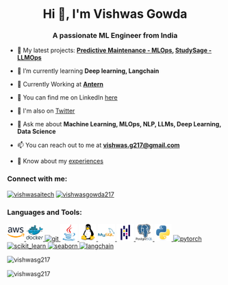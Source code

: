 <h1 align="center">Hi 👋, I'm Vishwas Gowda</h1>
<h3 align="center">A passionate ML Engineer from India</h3>

- 🔭 My latest projects: **[Predictive Maintenance - MLOps](https://github.com/vishwasg217/Predictive-Maintenance), [StudySage - LLMOps](https://github.com/vishwasg217/StudySage)**

- 🌱 I’m currently learning **Deep learning, Langchain**

- 💪 Currently Working at [**Antern**](https://www.linkedin.com/company/team-antern/)

- 🤝 You can find me on LinkedIn [here](https://www.linkedin.com/in/vishwasgowda217/)

- 🐥 I'm also on [Twitter](https://twitter.com/VishwasAiTech)

- 💬 Ask me about **Machine Learning, MLOps, NLP, LLMs, Deep Learning, Data Science**

- 📫 You can reach out to me at **vishwas.g217@gmail.com**

- 📄 Know about my [experiences](https://docs.google.com/document/d/1LlhUv9yAZzbTUUjAjmbBqh46Oqny6eFC5d8045pJMC8/edit)

<h3 align="left">Connect with me:</h3>
<p align="left">
<a href="https://twitter.com/vishwasaitech" target="blank"><img align="center" src="https://raw.githubusercontent.com/rahuldkjain/github-profile-readme-generator/master/src/images/icons/Social/twitter.svg" alt="vishwasaitech" height="30" width="40" /></a>
<a href="https://linkedin.com/in/vishwasgowda217" target="blank"><img align="center" src="https://raw.githubusercontent.com/rahuldkjain/github-profile-readme-generator/master/src/images/icons/Social/linked-in-alt.svg" alt="vishwasgowda217" height="30" width="40" /></a>
</p>

<h3 align="left">Languages and Tools:</h3>
<p align="left"> <a href="https://aws.amazon.com" target="_blank" rel="noreferrer"> <img src="https://raw.githubusercontent.com/devicons/devicon/master/icons/amazonwebservices/amazonwebservices-original-wordmark.svg" alt="aws" width="40" height="40"/> </a> <a href="https://www.docker.com/" target="_blank" rel="noreferrer"> <img src="https://raw.githubusercontent.com/devicons/devicon/master/icons/docker/docker-original-wordmark.svg" alt="docker" width="40" height="40"/> </a> <a href="https://git-scm.com/" target="_blank" rel="noreferrer"> <img src="https://www.vectorlogo.zone/logos/git-scm/git-scm-icon.svg" alt="git" width="40" height="40"/> </a> <a href="https://www.java.com" target="_blank" rel="noreferrer"> <img src="https://raw.githubusercontent.com/devicons/devicon/master/icons/java/java-original.svg" alt="java" width="40" height="40"/> </a> <a href="https://www.linux.org/" target="_blank" rel="noreferrer"> <img src="https://raw.githubusercontent.com/devicons/devicon/master/icons/linux/linux-original.svg" alt="linux" width="40" height="40"/> </a> <a href="https://www.mysql.com/" target="_blank" rel="noreferrer"> <img src="https://raw.githubusercontent.com/devicons/devicon/master/icons/mysql/mysql-original-wordmark.svg" alt="mysql" width="40" height="40"/> </a> <a href="https://pandas.pydata.org/" target="_blank" rel="noreferrer"> <img src="https://raw.githubusercontent.com/devicons/devicon/2ae2a900d2f041da66e950e4d48052658d850630/icons/pandas/pandas-original.svg" alt="pandas" width="40" height="40"/> </a> <a href="https://www.postgresql.org" target="_blank" rel="noreferrer"> <img src="https://raw.githubusercontent.com/devicons/devicon/master/icons/postgresql/postgresql-original-wordmark.svg" alt="postgresql" width="40" height="40"/> </a> <a href="https://www.python.org" target="_blank" rel="noreferrer"> <img src="https://raw.githubusercontent.com/devicons/devicon/master/icons/python/python-original.svg" alt="python" width="40" height="40"/> </a> <a href="https://pytorch.org/" target="_blank" rel="noreferrer"> <img src="https://www.vectorlogo.zone/logos/pytorch/pytorch-icon.svg" alt="pytorch" width="40" height="40"/> </a> <a href="https://scikit-learn.org/" target="_blank" rel="noreferrer"> <img src="https://upload.wikimedia.org/wikipedia/commons/0/05/Scikit_learn_logo_small.svg" alt="scikit_learn" width="40" height="40"/> </a> <a href="https://seaborn.pydata.org/" target="_blank" rel="noreferrer"> <img src="https://seaborn.pydata.org/_images/logo-mark-lightbg.svg" alt="seaborn" width="40" height="40"/> </a> <a href="https://www.langchain.com/" target="_blank" rel="noreferrer"> <img src="https://www.freecodecamp.org/news/content/images/size/w1600/2023/05/Screenshot-2023-05-29-at-5.40.38-PM.png" alt="langchain" width="120" height="40"/> </a> </p>

<p><img align="center" src="https://github-readme-stats.vercel.app/api/top-langs?username=vishwasg217&show_icons=true&locale=en&layout=compact" alt="vishwasg217" /></p>

<p><img align="center" src="https://github-readme-streak-stats.herokuapp.com/?user=vishwasg217&" alt="vishwasg217" /></p>
